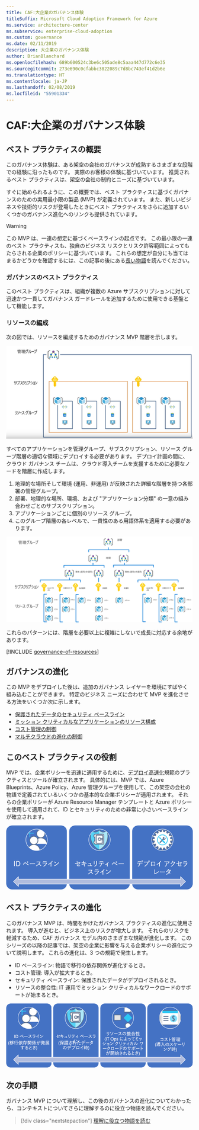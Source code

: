 ```yaml
---
title: CAF:大企業のガバナンス体験
titleSuffix: Microsoft Cloud Adoption Framework for Azure
ms.service: architecture-center
ms.subservice: enterprise-cloud-adoption
ms.custom: governance
ms.date: 02/11/2019
description: 大企業のガバナンス体験
author: BrianBlanchard
ms.openlocfilehash: 689b600524c3be6c505ade8c5aaa447d772c6e35
ms.sourcegitcommit: 273e690c0cfabbc3822089c7d8bc743ef41d2b6e
ms.translationtype: HT
ms.contentlocale: ja-JP
ms.lasthandoff: 02/08/2019
ms.locfileid: "55901334"
---
```

# <a name="caf-large-enterprise-governance-journey"></a>CAF:大企業のガバナンス体験

## <a name="best-practice-overview"></a>ベスト プラクティスの概要

このガバナンス体験は、ある架空の会社のガバナンスが成熟するさまざまな段階での経験に沿ったものです。 実際のお客様の体験に基づいています。 推奨されるベスト プラクティスは、架空の会社の制約とニーズに基づいています。

すぐに始められるように、この概要では、ベスト プラクティスに基づくガバナンスのための実用最小限の製品 (MVP) が定義されています。 また、新しいビジネスや技術的リスクが登場したときにベスト プラクティスをさらに追加するいくつかのガバナンス進化へのリンクも提供されています。

> [!WARNING]
> この MVP は、一連の想定に基づくベースラインの起点です。 この最小限の一連のベスト プラクティスも、独自のビジネス リスクとリスク許容範囲によってもたらされる企業のポリシーに基づいています。 これらの想定が自分にも当てはまるかどうかを確認するには、この記事の後にある[長い物語](./narrative.md)を読んでください。

### <a name="governance-best-practice"></a>ガバナンスのベスト プラクティス

このベスト プラクティスは、組織が複数の Azure サブスクリプションに対して迅速かつ一貫してガバナンス ガードレールを追加するために使用できる基盤として機能します。

### <a name="resource-organization"></a>リソースの編成

次の図では、リソースを編成するためのガバナンス MVP 階層を示します。

![リソース編成の図](../../../_images/governance/resource-organization.png)

すべてのアプリケーションを管理グループ、サブスクリプション、リソース グループ階層の適切な領域にデプロイする必要があります。 デプロイ計画の間に、クラウド ガバナンス チームは、クラウド導入チームを支援するために必要なノードを階層に作成します。

1. 地理的な場所そして環境 (運用、非運用) が反映された詳細な階層を持つ各部署の管理グループ。
2. 部署、地理的な場所、環境、および "アプリケーション分類" の一意の組み合わせごとのサブスクリプション。
3. アプリケーションごとに個別のリソース グループ。
4. このグループ階層の各レベルで、一貫性のある用語体系を適用する必要があります。

![大企業のリソース編成の図](../../../_images/governance/large-enterprise-resource-organization.png)

これらのパターンには、階層を必要以上に複雑にしないで成長に対応する余地があります。

[!INCLUDE [governance-of-resources](../../../../../includes/cloud-adoption/governance/governance-of-resources.md)]

## <a name="governance-evolutions"></a>ガバナンスの進化

この MVP をデプロイした後は、追加のガバナンス レイヤーを環境にすばやく組み込むことができます。 特定のビジネス ニーズに合わせて MVP を進化させる方法をいくつか次に示します。

- [保護されたデータのセキュリティ ベースライン](./security-baseline-evolution.md)
- [ミッション クリティカルなアプリケーションのリソース構成](./resource-consistency-evolution.md)
- [コスト管理の制御](./cost-management-evolution.md)
- [マルチクラウドの進化の制御](./multi-cloud-evolution.md)

<!-- markdownlint-disable MD026 -->

## <a name="what-does-this-best-practice-do"></a>このベスト プラクティスの役割

MVP では、企業ポリシーを迅速に適用するために、[デプロイ高速化](../../deployment-acceleration/overview.md)規範のプラクティスとツールが確立されます。 具体的には、MVP では、Azure Blueprints、Azure Policy、Azure 管理グループを使用して、この架空の会社の物語で定義されているいくつかの基本的な企業ポリシーが適用されます。 それらの企業ポリシーが Azure Resource Manager テンプレートと Azure ポリシーを使用して適用されて、ID とセキュリティのための非常に小さいベースラインが確立されます。

![増分ガバナンス MVP の例](../../../_images/governance/governance-mvp.png)

## <a name="evolving-the-best-practice"></a>ベスト プラクティスの進化

このガバナンス MVP は、時間をかけたガバナンス プラクティスの進化に使用されます。 導入が進むと、ビジネス上のリスクが増大します。 それらのリスクを軽減するため、CAF ガバナンス モデル内のさまざまな規範が進化します。 このシリーズの以降の記事では、架空の企業に影響を与える企業ポリシーの進化について説明します。 これらの進化は、3 つの規範で発生します。

- ID ベースライン: 物語で移行の依存関係が進化するとき。
- コスト管理: 導入が拡大するとき。
- セキュリティ ベースライン: 保護されたデータがデプロイされるとき。
- リソースの整合性: IT 運用でミッション クリティカルなワークロードのサポートが始まるとき。

![増分ガバナンス MVP の例](../../../_images/governance/governance-evolution-large.png)

## <a name="next-steps"></a>次の手順

ガバナンス MVP について理解し、この後のガバナンスの進化についてわかったら、コンテキストについてさらに理解するのに役立つ物語を読んでください。

> [!div class="nextstepaction"]
> [理解に役立つ物語を読む](./narrative.md)
